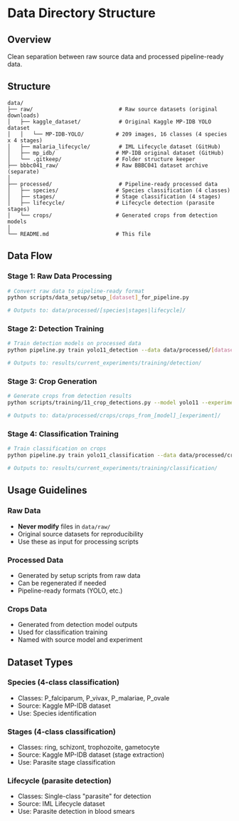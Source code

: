 # Data Directory Structure

## Overview
Clean separation between raw source data and processed pipeline-ready data.

## Structure

```
data/
├── raw/                           # Raw source datasets (original downloads)
│   ├── kaggle_dataset/            # Original Kaggle MP-IDB YOLO dataset
│   │   └── MP-IDB-YOLO/          # 209 images, 16 classes (4 species x 4 stages)
│   ├── malaria_lifecycle/         # IML Lifecycle dataset (GitHub)
│   ├── mp_idb/                   # MP-IDB original dataset (GitHub)
│   └── .gitkeep/                 # Folder structure keeper
├── bbbc041_raw/                  # Raw BBBC041 dataset archive (separate)
│
├── processed/                     # Pipeline-ready processed data
│   ├── species/                  # Species classification (4 classes)
│   ├── stages/                   # Stage classification (4 stages)
│   ├── lifecycle/                # Lifecycle detection (parasite stages)
│   └── crops/                    # Generated crops from detection models
│
└── README.md                     # This file
```

## Data Flow

### Stage 1: Raw Data Processing
```bash
# Convert raw data to pipeline-ready format
python scripts/data_setup/setup_[dataset]_for_pipeline.py

# Outputs to: data/processed/[species|stages|lifecycle]/
```

### Stage 2: Detection Training
```bash
# Train detection models on processed data
python pipeline.py train yolo11_detection --data data/processed/[dataset]/

# Outputs to: results/current_experiments/training/detection/
```

### Stage 3: Crop Generation
```bash
# Generate crops from detection results
python scripts/training/11_crop_detections.py --model yolo11 --experiment [name]

# Outputs to: data/processed/crops/crops_from_[model]_[experiment]/
```

### Stage 4: Classification Training
```bash
# Train classification on crops
python pipeline.py train yolo11_classification --data data/processed/crops/[crop_folder]/

# Outputs to: results/current_experiments/training/classification/
```

## Usage Guidelines

### Raw Data
- **Never modify** files in `data/raw/`
- Original source datasets for reproducibility
- Use these as input for processing scripts

### Processed Data
- Generated by setup scripts from raw data
- Can be regenerated if needed
- Pipeline-ready formats (YOLO, etc.)

### Crops Data
- Generated from detection model outputs
- Used for classification training
- Named with source model and experiment

## Dataset Types

### Species (4-class classification)
- Classes: P_falciparum, P_vivax, P_malariae, P_ovale
- Source: Kaggle MP-IDB dataset
- Use: Species identification

### Stages (4-class classification)
- Classes: ring, schizont, trophozoite, gametocyte
- Source: Kaggle MP-IDB dataset (stage extraction)
- Use: Parasite stage classification

### Lifecycle (parasite detection)
- Classes: Single-class "parasite" for detection
- Source: IML Lifecycle dataset
- Use: Parasite detection in blood smears